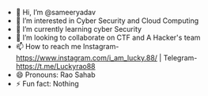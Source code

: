 - 👋 Hi, I’m @sameeryadav
- 👀 I’m interested in Cyber Security and Cloud Computing
- 🌱 I’m currently learning cyber Security
- 💞️ I’m looking to collaborate on CTF and A Hacker's team
- 📫 How to reach me Instagram- https://www.instagram.com/i_am_lucky.88/ | Telegram- https://t.me/Luckyrao88
- 😄 Pronouns: Rao Sahab
- ⚡ Fun fact: Nothing

<!---
smaeeryadav/smaeeryadav is a ✨ special ✨ repository because its `README.md` (this file) appears on your GitHub profile.
You can click the Preview link to take a look at your changes.
--->
